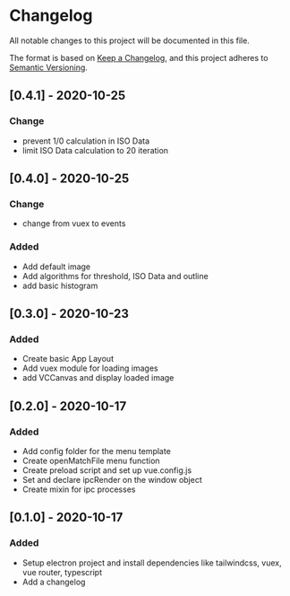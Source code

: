 # Changelog
All notable changes to this project will be documented in this file.

The format is based on [Keep a Changelog](https://keepachangelog.com/en/1.0.0/),
and this project adheres to [Semantic Versioning](https://semver.org/spec/v2.0.0.html).

## [0.4.1] - 2020-10-25 
### Change 
 - prevent 1/0 calculation in ISO Data
 - limit ISO Data calculation to 20 iteration
 
## [0.4.0] - 2020-10-25 
### Change 
 - change from vuex to events
 
### Added
 - Add default image
 - Add algorithms for threshold, ISO Data and outline
 - add basic histogram
 
## [0.3.0] - 2020-10-23 
### Added
 - Create basic App Layout
 - Add vuex module for loading images 
 - add VCCanvas and display loaded image

## [0.2.0] - 2020-10-17
### Added
 - Add config folder for the menu template
 - Create openMatchFile menu function
 - Create preload script and set up vue.config.js
 - Set and declare ipcRender on the window object
 - Create mixin for ipc processes  
 
## [0.1.0] - 2020-10-17
### Added
 - Setup electron project and install dependencies like tailwindcss, vuex, vue router, typescript
 - Add a changelog 
 
